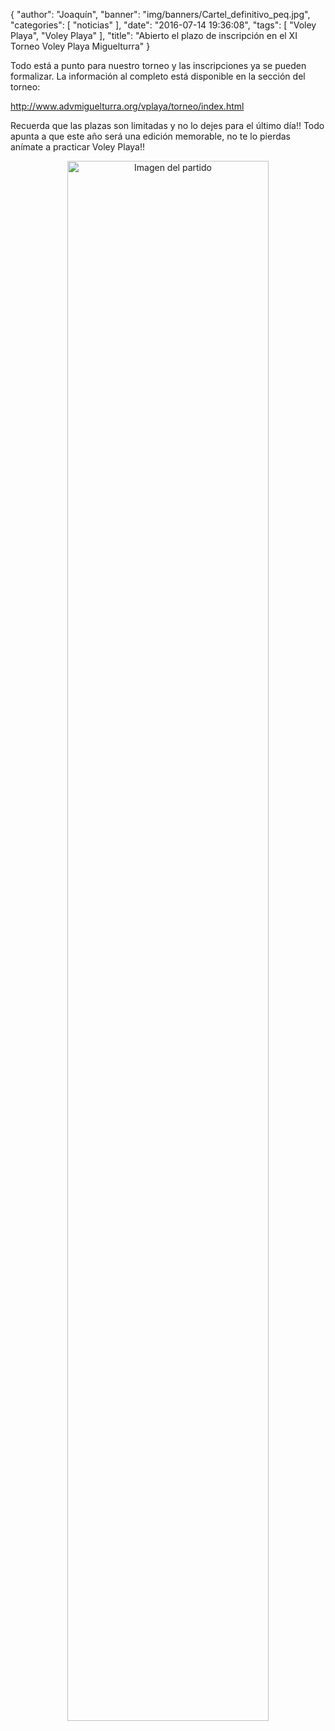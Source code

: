 {
  "author": "Joaquín", 
  "banner": "img/banners/Cartel_definitivo_peq.jpg", 
  "categories": [
    "noticias"
  ], 
  "date": "2016-07-14 19:36:08", 
  "tags": [
    "Voley Playa", 
    "Voley Playa"
  ], 
  "title": "Abierto el plazo de inscripción en el XI Torneo Voley Playa Miguelturra"
}

Todo está a punto para nuestro torneo y las inscripciones ya se pueden formalizar. La información al completo está disponible en la sección del torneo:

http://www.advmiguelturra.org/vplaya/torneo/index.html

Recuerda que las plazas son limitadas y no lo dejes para el último día!! Todo apunta a que este año será una edición memorable, no te lo pierdas anímate a practicar Voley Playa!!

<center>
<a target="_new" href="http://www.advmiguelturra.org/img/banners/Cartel%20definitivo%20peq.jpg"> 
<img alt="Imagen del partido" width="80%" align="center" src="http://www.advmiguelturra.org/img/banners/Cartel%20definitivo%20peq.jpg"/> </a> </center>

